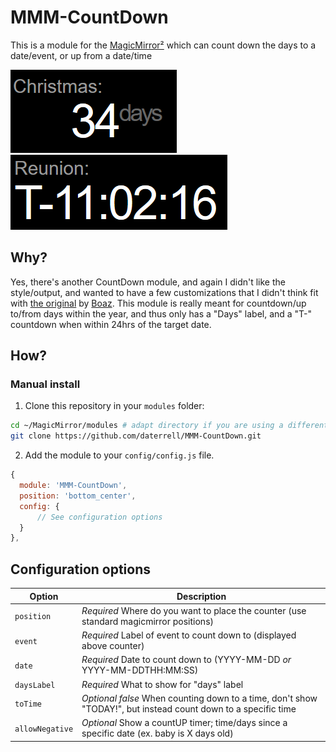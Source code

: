 # MMM-CountDown

This is a module for the [MagicMirror²](https://github.com/MichMich/MagicMirror/) which can count down the days to a date/event, or up from a date/time

![Screenshot](.github/CountDown-1.png) ![Screenshot2](.github/CountDown-2.png)

## Why?
Yes, there's another CountDown module, and again I didn't like the style/output, and wanted to have a few customizations that I didn't think fit with [the original](https://github.com/boazarad/MMM-CountDown) by [Boaz](https://github.com/boazarad).  This module is really meant for countdown/up to/from days within the year, and thus only has a "Days" label, and a "T-" countdown when within 24hrs of the target date.

## How?
### Manual install

1. Clone this repository in your `modules` folder:
  ```bash
  cd ~/MagicMirror/modules # adapt directory if you are using a different one
  git clone https://github.com/daterrell/MMM-CountDown.git
  ```
2. Add the module to your `config/config.js` file.
  ```js
  {
    module: 'MMM-CountDown',
    position: 'bottom_center',
    config: {
        // See configuration options
    }
  },
  ```

## Configuration options

| Option           | Description                                                                                                           |
| ---------------- | --------------------------------------------------------------------------------------------------------------------- |
| `position`       | *Required* Where do you want to place the counter (use standard magicmirror positions)                                |
| `event`          | *Required* Label of event to count down to (displayed above counter)                                                  |
| `date`           | *Required* Date to count down to (YYYY-MM-DD *or* YYYY-MM-DDTHH:MM:SS)                                                |
| `daysLabel`      | *Required* What to show for "days" label                                                                              |
| `toTime`         | *Optional* *false* When counting down to a time, don't show "TODAY!", but instead count down to a specific time       |
| `allowNegative`  | *Optional* Show a countUP timer; time/days since a specific date (ex. baby is X days old)                             |
